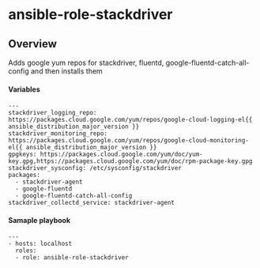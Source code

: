 # ansible-role-stackdriver

## Overview
Adds google yum repos for stackdriver, fluentd, google-fluentd-catch-all-config and then installs them

#### Variables
```
---
stackdriver_logging_repo: https://packages.cloud.google.com/yum/repos/google-cloud-logging-el{{ ansible_distribution_major_version }}
stackdriver_monitoring_repo: https://packages.cloud.google.com/yum/repos/google-cloud-monitoring-el{{ ansible_distribution_major_version }}
gpgkeys: https://packages.cloud.google.com/yum/doc/yum-key.gpg,https://packages.cloud.google.com/yum/doc/rpm-package-key.gpg
stackdriver_sysconfig: /etc/sysconfig/stackdriver
packages:
  - stackdriver-agent
  - google-fluentd
  - google-fluentd-catch-all-config
stackdriver_collectd_service: stackdriver-agent
```


#### Samaple playbook
```
---
- hosts: localhost
  roles:
  - role: ansible-role-stackdriver
  ```
